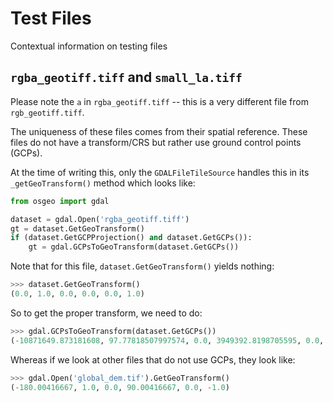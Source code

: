 # Test Files

Contextual information on testing files

## `rgba_geotiff.tiff` and `small_la.tiff`

Please note the `a` in `rgba_geotiff.tiff` -- this is a very different file
from `rgb_geotiff.tiff`.

The uniqueness of these files comes from their spatial reference.
These files do not have a transform/CRS but rather use ground control points
(GCPs).

At the time of writing this, only the `GDALFileTileSource` handles this in
its `_getGeoTransform()` method which looks like:

```py
from osgeo import gdal

dataset = gdal.Open('rgba_geotiff.tiff')
gt = dataset.GetGeoTransform()
if (dataset.GetGCPProjection() and dataset.GetGCPs()):
    gt = gdal.GCPsToGeoTransform(dataset.GetGCPs())
```

Note that for this file, `dataset.GetGeoTransform()` yields nothing:

```py
>>> dataset.GetGeoTransform()
(0.0, 1.0, 0.0, 0.0, 0.0, 1.0)
```

So to get the proper transform, we need to do:

```py
>>> gdal.GCPsToGeoTransform(dataset.GetGCPs())
(-10871649.873181608, 97.77818507997574, 0.0, 3949392.8198705595, 0.0, -97.72497866707454)
```

Whereas if we look at other files that do not use GCPs, they look like:

```py
>>> gdal.Open('global_dem.tif').GetGeoTransform()
(-180.00416667, 1.0, 0.0, 90.00416667, 0.0, -1.0)
```
